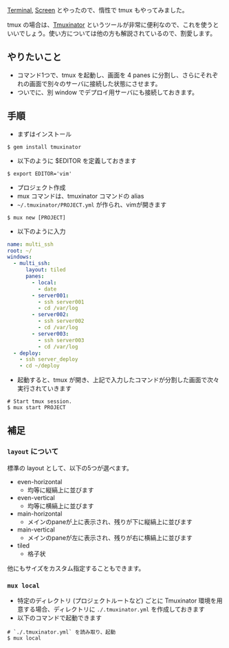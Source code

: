 
[Terminal](http://qiita.com/tearoom6/items/e3c8b27bc4de9985e471), [Screen](http://qiita.com/tearoom6/items/e01c04eb0d0a814594a3) とやったので、惰性で tmux もやってみました。

tmux の場合は、[Tmuxinator](https://github.com/tmuxinator/tmuxinator) というツールが非常に便利なので、これを使うといいでしょう。使い方については他の方も解説されているので、割愛します。

## やりたいこと

- コマンド1つで、tmux を起動し、画面を 4 panes に分割し、さらにそれぞれの画面で別々のサーバに接続した状態にさせます。
- ついでに、別 window でデプロイ用サーバにも接続しておきます。

## 手順

- まずはインストール

```
$ gem install tmuxinator
```

- 以下のように $EDITOR を定義しておきます

```
$ export EDITOR='vim'
```

- プロジェクト作成
- mux コマンドは、tmuxinator コマンドの alias
- `~/.tmuxinator/PROJECT.yml` が作られ、vimが開きます

```
$ mux new [PROJECT]
```

- 以下のように入力

```YAML:~/.tmuxinator/multi_ssh.yml
name: multi_ssh
root: ~/
windows:
  - multi_ssh:
      layout: tiled
      panes:
        - local:
          - date
        - server001:
          - ssh server001
          - cd /var/log
        - server002:
          - ssh server002
          - cd /var/log
        - server003:
          - ssh server003
          - cd /var/log
  - deploy:
    - ssh server_deploy
    - cd ~/deploy
```

- 起動すると、tmux が開き、上記で入力したコマンドが分割した画面で次々実行されていきます

```
# Start tmux session.
$ mux start PROJECT
```

## 補足

### `layout` について

標準の layout として、以下の5つが選べます。

- even-horizontal
   - 均等に縦縞上に並びます
- even-vertical
   - 均等に横縞上に並びます
- main-horizontal
   - メインのpaneが上に表示され、残りが下に縦縞上に並びます
- main-vertical
   - メインのpaneが左に表示され、残りが右に横縞上に並びます
- tiled
   - 格子状

他にもサイズをカスタム指定することもできます。

### `mux local`

- 特定のディレクトリ (プロジェクトルートなど) ごとに Tmuxinator 環境を用意する場合、ディレクトリに `./.tmuxinator.yml` を作成しておきます
- 以下のコマンドで起動できます

```
# `./.tmuxinator.yml` を読み取り、起動
$ mux local
```

